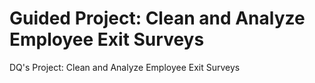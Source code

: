 # Guided Project: Clean and Analyze Employee Exit Surveys
DQ's Project: Clean and Analyze Employee Exit Surveys
